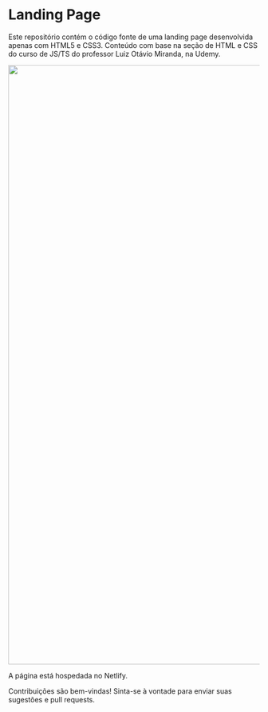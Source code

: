 # Landing Page

Este repositório contém o código fonte de uma landing page desenvolvida apenas com HTML5 e CSS3.
Conteúdo com base na seção de HTML e CSS do curso de JS/TS do professor Luiz Otávio Miranda, na Udemy.

<div align="center">
<img src="https://github.com/Gabriel-otirB/LandingPage/assets/129015857/5f572121-fd7e-4a1e-ae55-aa00d0019c9a" width="1200px" />
</div>

A página está hospedada no Netlify.

Contribuições são bem-vindas! Sinta-se à vontade para enviar suas sugestões e pull requests.

